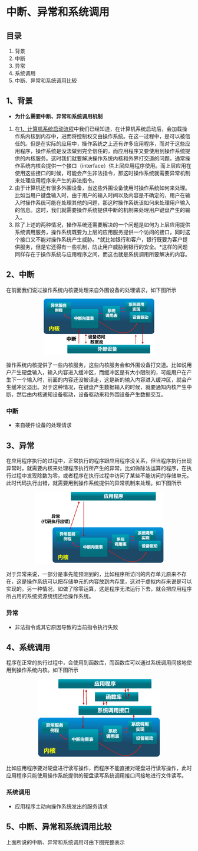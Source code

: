# 中断、异常和系统调用
## 目录
1. 背景
2. 中断
3. 异常
4. 系统调用
5. 中断、异常和系统调用比较

## 1、背景
- **为什么需要中断、异常和系统调用机制**
1. 在[1、计算机系统启动流程](https://github.com/yurui105/OperatingSystemNote/blob/master/doc/%E8%AE%A1%E7%AE%97%E6%9C%BA%E7%B3%BB%E7%BB%9F%E5%90%AF%E5%8A%A8%E6%B5%81%E7%A8%8B.md)中我们已经知道，在计算机系统启动后，会加载操作系内核到内存中，进而将控制权交由操作系统。在这一过程中，是可以被信任的。但是在实际的应用中，操作系统之上还有许多应用程序，而对于这些应用程序，操作系统是没法做到完全信任的，而应用程序又要使用到操作系统提供的内核服务。这时我们就要解决操作系统内核和外界打交道的问题，通常操作系统内核会提供一个接口（interface）供上层应用程序使用。而上层应用在使用这些接口的时候，可能会产生非法指令，那这时操作系统就需要异常机制来处理应用程序来产生的非法指令。
2. 由于计算机还有很多外围设备，当这些外围设备使用时操作系统如何来处理。比如当用户键盘输入时，由于用户的输入时间以及内容是不确定的，用户在输入时操作系统可能在处理其他的问题，那这时操作系统该如何来处理用户输入的信息。这时，我们就需要操作系统提供中断的机制来处理用户键盘产生的输入。
3. 除了上述的两种情况，操作系统还需要解决的一个问题是如何为上层应用提供系统调用服务，操作系统既要为上层的应用服务提供一个访问的接口，同时这个接口又不能对操作系统产生威胁。*就比如银行和客户，银行既要为客户提供服务，但是它还得有一些机制，防止用户威胁到银行的安全。*这样的问题同样存在于操作系统与应用程序之间，而这也就是系统调用所要解决的内容。


## 2、中断
在前面我们说过操作系统内核要处理来自外围设备的处理请求，如下图所示
<p align="center">
  <img src="https://raw.githubusercontent.com/yurui105/image/master/image/2019/03/27/%E5%9B%BE%E7%89%871-1553677802491.png" width="300">
</p>
操作系统内核提供了一些内核服务，这些内核服务会和外围设备打交道。比如说用户产生硬盘输入，输入内容进入缓冲区，而缓冲区是有大小限制的，可能用户在产生下一个输入时，前面的内容还没被读走，这是新的输入内容进入缓冲区，就会产生缓冲区溢出。对于这种情况，在键盘产生数据输入的时候，就要通知内核产生中断，然后由内核通知设备驱动，设备驱动来和外围设备产生数据交互。

### 中断
-	来自硬件设备的处理请求


## 3、异常
在应用程序执行的过程中，正常执行的程序跟应用程序没关系，但当程序执行出现异常时，就需要内核来处理程序执行所产生的异常。比如做除法运算的程序，在执行过程中发现除数为零，或者程序在执行过程中访问了某些不能访问的存储单元。此时代码执行出错，就需要用到操作系统提供的异常机制来处理。如下图所示
<p align="center">
  <img src="https://raw.githubusercontent.com/yurui105/image/master/image/2019/03/27/%E5%9B%BE%E7%89%874-1553693370383.png" width="350">
</p>

对于异常来说，一部分是事先能预测到的，比如程序所访问的内存单元原来不存在，这是操作系统可以把存储单元的内容放到内存里，这对于虚拟内存来说是可以实现的。另一种情况，如做了除零运算，这是程序无法运行下去，就会把应用程序所占用的系统资源统统还给操作系统。
### 异常
- 非法指令或其它原因导致的当前指令执行失败

## 4、系统调用
程序在正常的执行过程中，会使用到函数库，而函数库可以通过系统调用间接地使用到操作系统内核。如下图所示
<p align="center">
  <img src="https://raw.githubusercontent.com/yurui105/image/master/image/2019/03/27/%E5%9B%BE%E7%89%873-1553693863990.png" width="330">
</p>

比如应用程序要对硬盘进行读写操作，而程序不能直接对硬盘进行读写操作，此时应用程序只能使用操作系统提供的硬盘读写系统调用接口间接地进行文件读写。
### 系统调用
- 应用程序主动向操作系统发出的服务请求

## 5、中断、异常和系统调用比较
上面所说的中断、异常和系统调用可由下图完整表示

